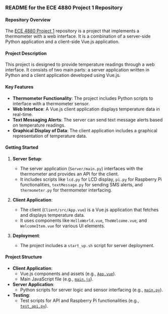 ### README for the ECE 4880 Project 1 Repository

#### Repository Overview
The [ECE 4880 Project 1](https://github.com/SamNicklez/ece4880project1) repository is a project that implements a thermometer with a web interface. It is a combination of a server-side Python application and a client-side Vue.js application.

#### Project Description
This project is designed to provide temperature readings through a web interface. It consists of two main parts: a server application written in Python and a client application developed using Vue.js.

#### Key Features
- **Thermometer Functionality**: The project includes Python scripts to interface with a thermometer sensor.
- **Web Interface**: A Vue.js client application displays temperature data in real-time.
- **Text Messaging Alerts**: The server can send text message alerts based on temperature readings.
- **Graphical Display of Data**: The client application includes a graphical representation of temperature data.

#### Getting Started
1. **Server Setup**:
   - The server application (`Server/main.py`) interfaces with the thermometer and provides an API for the client.
   - It includes scripts like `lcd.py` for LCD display, `pi.py` for Raspberry Pi functionalities, `textMessage.py` for sending SMS alerts, and `thermometer.py` for thermometer interfacing.

2. **Client Application**:
   - The client (`Client/src/App.vue`) is a Vue.js application that fetches and displays temperature data.
   - It uses components like `HelloWorld.vue`, `TheWelcome.vue`, and `WelcomeItem.vue` for various UI elements.

3. **Deployment**:
   - The project includes a `start_up.sh` script for server deployment.

#### Project Structure
- **Client Application**:
  - Vue.js components and assets (e.g., [`App.vue`](https://github.com/SamNicklez/ece4880project1/blob/main/Client/src/App.vue)).
  - Main JavaScript file (e.g., [`main.js`](https://github.com/SamNicklez/ece4880project1/blob/main/Client/src/main.js)).
- **Server Application**:
  - Python scripts for server logic and sensor interfacing (e.g., [`main.py`](https://github.com/SamNicklez/ece4880project1/blob/main/Server/main.py)).
- **Testing**:
  - Test scripts for API and Raspberry Pi functionalities (e.g., [`test_api.py`](https://github.com/SamNicklez/ece4880project1/blob/main/test/test_api.py)).
